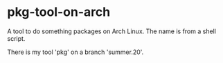 # pkg-tool-on-arch
A tool to do something packages on Arch Linux. The name is from a shell script.

There is my tool 'pkg' on a branch 'summer.20'.
